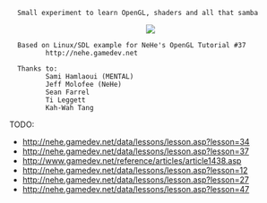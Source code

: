 
      Small experiment to learn OpenGL, shaders and all that samba
      
<p align="center">
  <img src="http://i.imgur.com/DjfNtgo.png"/>
</p>

      Based on Linux/SDL example for NeHe's OpenGL Tutorial #37
             http://nehe.gamedev.net

      Thanks to:
             Sami Hamlaoui (MENTAL)
             Jeff Molofee (NeHe)
             Sean Farrel
             Ti Leggett
             Kah-Wah Tang


TODO:
- http://nehe.gamedev.net/data/lessons/lesson.asp?lesson=34
- http://nehe.gamedev.net/data/lessons/lesson.asp?lesson=37
- http://www.gamedev.net/reference/articles/article1438.asp
- http://nehe.gamedev.net/data/lessons/lesson.asp?lesson=12
- http://nehe.gamedev.net/data/lessons/lesson.asp?lesson=27
- http://nehe.gamedev.net/data/lessons/lesson.asp?lesson=47
